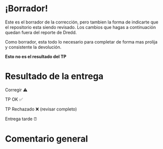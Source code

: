 # ¡Borrador!
Este es el borrador de la corrección, pero tambien la forma de indicarte que el repositorio
esta siendo revisado. Los cambios que hagas a continuación quedan fuera del reporte de Dredd.

Como borrador, esta todo lo necesario para completar de forma mas prolija y consistente la
devolución.

**Esto no es el resultado del TP**

# Resultado de la entrega

Corregir ⚠️

TP OK ✅

TP Rechazado ❌ (revisar completo)

Entrega tarde ⏰

# Comentario general


